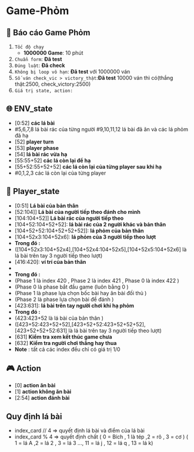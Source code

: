 # Game-Phỏm
## :dart: Báo cáo Game Phỏm
1.   `Tốc độ chạy`
      - **1000000 Game**: 10 phút 
2. `Chuẩn form`: **Đã test**
3. `Đúng luật`: **Đã check**
4. `Không bị loop vô hạn`: **Đã test** với 1000000 ván
5. `Số ván check_vic > victory_thật`:**Đã test** 10000 ván thì có(thắng thật:2500, check_victory:2500)
6. `Giá trị state, action:`

## :globe_with_meridians: ENV_state
*   [0:52] **các lá bài**
*   #5,6,7,8 lá bài rác của từng người 
    #9,10,11,12 lá bài đã ăn  và các lá phỏm đã hạ 
*   [52] **player turn**
*   [53] **player phase** 
*   [54] **lá bài rác vừa hạ** 
*   [55:55+52] **các lá còn lại để hạ**
*   [55+52:55+52+52] **các lá còn lại  của từng player sau khi hạ**
*   #0,1,2,3 các lá còn lại  của từng player 



## :bust_in_silhouette: Player_state
*   [0:51] **Lá bài của bản thân**
*   [52:104]] **Lá bài của người tiếp theo đánh cho mình**
*   [104:104+52]] **Lá bài rác của người tiếp theo**
*   [104+52:104+52+52]:   **lá bài rác của 2 người khác và bản thân**
*   [104+52+52:104+52+52+52]]:   **lá phỏm của bản thân**
*   [104+52x3:104+52x6]:   **lá phỏm của 3 người tiếp theo lượt**
*   **Trong đó :**
*   ([104+52x3:104+52x4],[104+52x4:104+52x5],[104+52x5:104+52x6] là lá bài trên tay 3 người tiếp theo lượt) 
*   [416:420]:   **ví trí của bản thân**
*   [420:423]:   **Phase**
*   **Trong đó :**
*   (Phase 1 là index 420 , Phase 2 là index 421 , Phase 0 là index 422 )
*   (Phase 0 là phase bắt đầu game (luôn bằng 0 )
*   (Phase 1 là phase lựa chọn bốc bài hay ăn bài đối thủ )
*   (Phase 2 là phase lựa chọn bài để đánh )
*   [423:631]:   **lá bài trên tay  người chơi  khi hạ phỏm**
*   **Trong đó :**
*   (423:423+52 là lá bài của bản thân )
*   ([423+52:423+52+52],[423+52+52:423+52+52+52],[423+52+52+52:631] là lá bài trên tay 3 người tiếp theo lượt) 
*   [631] **Kiểm tra xem kết thúc game chưa**
*   [632] **Kiểm tra người chơi  thắng hay thua**
* **Note** : tất cả các index đều chỉ có giá trị 1/0



## :video_game: Action
* [0]   **action  ăn bài**
* [1]     **action không ăn bài**
* [2:54] **action đánh bài**
## Quy định lá bài
   - index_card // 4
  => quyết định lá bài và điểm của lá bài
- index_card % 4
  => quyết định chất
  ( 0 = Bích , 1 là tép ,2 = rô , 3 = cơ )
  ( 1 = lá A ,2 = lá 2 , 3 = lá 3 ..., 11 = lá j , 12
= lá q , 13 = lá k)
